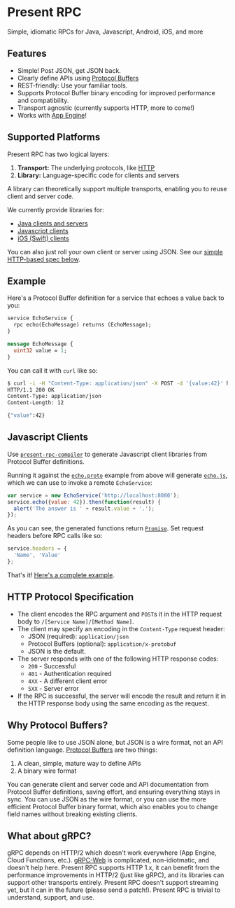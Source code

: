 # Present RPC

Simple, idiomatic RPCs for Java, Javascript, Android, iOS, and more

## Features

* Simple! Post JSON, get JSON back.
* Clearly define APIs using [Protocol Buffers](https://developers.google.com/protocol-buffers/docs/proto3)
* REST-friendly: Use your familiar tools.
* Supports Protocol Buffer binary encoding for improved performance and compatibility.
* Transport agnostic (currently supports 
HTTP, more to come!)
* Works with [App Engine](https://cloud.google.com/appengine/docs/java/)!

## Supported Platforms

Present RPC has two logical layers:

1. **Transport:** The underlying protocols, like [HTTP](#http-protocol-specification)
2. **Library:** Language-specific code for clients and servers

A library can theoretically support multiple transports, enabling you to reuse
client and server code.

We currently provide libraries for:

* [Java clients and servers](https://github.com/presentco/present-rpc/blob/master/java/README.md)
* [Javascript clients](#javascript-clients)
* [iOS (Swift) clients](https://github.com/presentco/present-rpc/blob/master/iOS/present-rpc-example/README.md)

You can also just roll your own client or server using JSON. See our [simple HTTP-based spec below](#http-protocol-specification).

## Example

Here's a Protocol Buffer definition for a service that echoes a value back to you:

```proto
service EchoService {
  rpc echo(EchoMessage) returns (EchoMessage);
}

message EchoMessage {
  uint32 value = 1;
}
```

You can call it with `curl` like so:

```bash
$ curl -i -H "Content-Type: application/json" -X POST -d '{value:42}' http://localhost:8080/EchoService/echo
HTTP/1.1 200 OK
Content-Type: application/json
Content-Length: 12

{"value":42}
```

## Javascript Clients

Use [`present-rpc-compiler`](https://github.com/presentco/present-rpc/blob/master/java/rpc-compiler/README.md)
to generate Javascript client libraries from Protocol Buffer definitions.

Running it against the [`echo.proto`](#example) example from above will generate 
[`echo.js`](), 
which we can use to invoke a remote `EchoService`:

```javascript
var service = new EchoService('http://localhost:8080');
service.echo({value: 42}).then(function(result) {
  alert('The answer is ' + result.value + '.');
});
```

As you can see, the generated functions return [`Promise`](https://developer.mozilla.org/en-US/docs/Web/JavaScript/Reference/Global_Objects/Promise).
Set request headers before RPC calls like so:

```javascript
service.headers = {
  'Name', 'Value'
};
```

That's it! [Here's a complete example](https://github.com/presentco/present-rpc/tree/master/java/example).

## HTTP Protocol Specification

* The client encodes the RPC argument and `POST`s it in the HTTP request body to `/[Service Name]/[Method Name]`.
* The client may specify an encoding in the `Content-Type` request header: 
  * JSON (required): `application/json`
  * Protocol Buffers (optional): `application/x-protobuf`
  * JSON is the default. 
* The server responds with one of the following HTTP response codes:
  * `200` - Successful
  * `401` - Authentication required
  * `4XX` - A different client error
  * `5XX` - Server error
* If the RPC is successful, the server will encode the result and return it in the HTTP response body using the same encoding as the request.

## Why Protocol Buffers?

Some people like to use JSON alone, but JSON is a wire format, not an
API definition language. [Protocol Buffers](https://developers.google.com/protocol-buffers/docs/proto3) 
are two things:

1. A clean, simple, mature way to define APIs
2. A binary wire format

You can generate client  and server code and API documentation from 
Protocol Buffer definitions, saving effort, and ensuring everything stays in 
sync. You can use JSON as the wire format, or you can use the more efficient Protocol Buffer binary 
format, which also enables you to change field names without breaking existing 
clients.

## What about gRPC?

gRPC depends on HTTP/2 which doesn't work everywhere (App Engine, Cloud Functions, 
etc.). [gRPC-Web](https://github.com/grpc/grpc-web) is complicated, non-idiotmatic,
and doesn't help here. Present RPC supports HTTP 1.x, it can benefit from
the performance improvements in HTTP/2 (just like gRPC), and its libraries can support
other transports entirely. Present RPC doesn't support streaming yet,
but it can in the future (please send a patch!). Present RPC is trivial to
understand, support, and use.